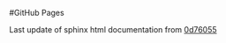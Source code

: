 #GitHub Pages

Last update of sphinx html documentation from [0d76055](https://github.com/davidemitoli/CRYSTALpytools/tree/0d760558281ee2f51346686ebf04e60ec0edf088)
